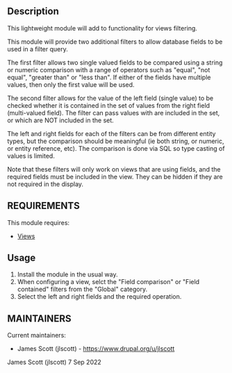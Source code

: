 ## Description

This lightweight module will add to functionality for views filtering.

This module will provide two additional filters to allow database fields to be
used in a filter query.

The first filter allows two single valued fields to be compared using a
string or numeric comparison with a range of operators such as "equal",
"not equal", "greater than" or "less than".  If either of the fields have
multiple values, then only the first value will be used.

The second filter allows for the value of the left field (single value) to
be checked whether it is contained in the set of values from the right
field (multi-valued field). The filter can pass values with are included in
the set, or which are NOT included in the set.

The left and right fields for each of the filters can be from different
entity types, but the comparison should be meaningful (ie both string, or
numeric, or entity reference, etc). The comparison is done via SQL so type
casting of values is limited.

Note that these filters will only work on views that are using fields,
and the required fields must be included in the view.  They can be hidden
if they are not required in the display.


## REQUIREMENTS
This module requires:
* [Views](https://www.drupal.org/project/views)


## Usage
1. Install the module in the usual way.
2. When configuring a view, selct the "Field comparison" or "Field
   contained" filters from the "Global" category.
4. Select the left and right fields and the required operation.


## MAINTAINERS

Current maintainers:
* James Scott (jlscott) - https://www.drupal.org/u/jlscott


James Scott (jlscott)
7 Sep 2022
